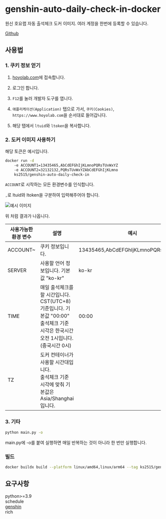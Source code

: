 # genshin-auto-daily-check-in-docker

원신 호요랩 자동 출석체크 도커 이미지. 여러 계정을 한번에 등록할 수 있습니다.

[Github](https://github.com/Bing-su/genshin-auto-daily-check-in-docker)

## 사용법

### 1. 쿠키 정보 얻기

1. [hoyolab.com](https://www.hoyolab.com/)에 접속합니다.

2. 로그인 합니다.

3. `F12`를 눌러 개발자 도구를 엽니다.

4. `애플리케이션(Application)` 탭으로 가서, `쿠키(Cookies)`, `https://www.hoyolab.com`을 순서대로 들어갑니다.

5. 해당 탭에서 `ltuid`와 `ltoken`을 복사합니다.

### 2. 도커 이미지 사용하기

해당 토큰은 예시입니다.

```bash
docker run -d
    -e ACCOUNT1=13435465,AbCdEFGhIjKLmnoPQRsTUvWxYZ
    -e ACCOUNT2=32132132,PQRsTUvWxYZAbCdEFGhIjKLmno
    ks2515/genshin-auto-daily-check-in
```

`ACCOUNT`로 시작하는 모든 환경변수를 인식합니다.

`,`로 ltuid와 ltoken을 구분하여 입력해주어야 합니다.

![예시 이미지](https://i.imgur.com/AJKfjrO.png)

위 처럼 결과가 나옵니다.

| 사용가능한 환경 변수 | 설명                                                                                       | 예시                                  |
| ----------- | ---------------------------------------------------------------------------------------- | ----------------------------------- |
| ACCOUNT~    | 쿠키 정보입니다.                                                                                | 13435465,AbCdEFGhIjKLmnoPQRsTUvWxYZ |
| SERVER      | 사용할 언어 정보입니다. 기본값 "ko-kr"                                                                | ko-kr                               |
| TIME        | 매일 출석체크를 할 시간입니다. CST(UTC+8) 기준입니다. 기본값 "00:00"<br/>출석체크 기준 시각은 한국시간 오전 1시입니다. (중국시간 0시) | 00:00                               |
| TZ          | 도커 컨테이너가 사용할 시간대입니다. <br/>출석체크 기준 시각에 맞춰 기본값은 Asia/Shanghai입니다.                          |                                     |

### 3. 기타

```bash
python main.py -o
```

main.py에 -o를 붙여 실행하면 매일 반복하는 것이 아니라 한 번만 실행합니다.

### 빌드

```sh
docker buildx build --platform linux/amd64,linux/arm64 --tag ks2515/genshin-auto-daily-check-in --push .
```

## 요구사항

python>=3.9<br>
schedule<br>
[genshin](https://github.com/thesadru/genshin.py)<br>
rich
